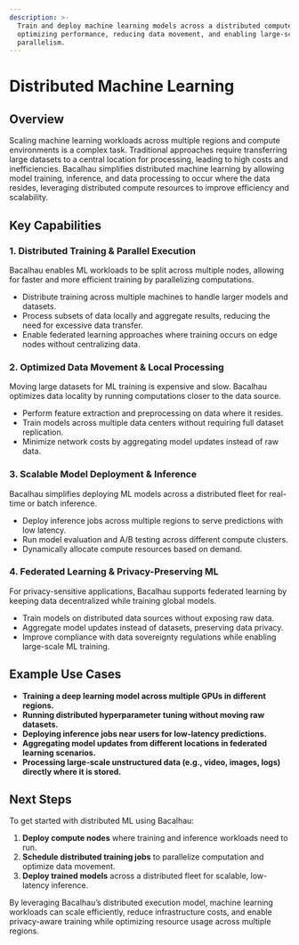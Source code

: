 ```yaml
---
description: >-
  Train and deploy machine learning models across a distributed compute fleet,
  optimizing performance, reducing data movement, and enabling large-scale
  parallelism.
---
```


# Distributed Machine Learning

## Overview

Scaling machine learning workloads across multiple regions and compute environments is a complex task. Traditional approaches require transferring large datasets to a central location for processing, leading to high costs and inefficiencies. Bacalhau simplifies distributed machine learning by allowing model training, inference, and data processing to occur where the data resides, leveraging distributed compute resources to improve efficiency and scalability.

## Key Capabilities

### 1. Distributed Training & Parallel Execution

Bacalhau enables ML workloads to be split across multiple nodes, allowing for faster and more efficient training by parallelizing computations.

- Distribute training across multiple machines to handle larger models and datasets.
- Process subsets of data locally and aggregate results, reducing the need for excessive data transfer.
- Enable federated learning approaches where training occurs on edge nodes without centralizing data.

### 2. Optimized Data Movement & Local Processing

Moving large datasets for ML training is expensive and slow. Bacalhau optimizes data locality by running computations closer to the data source.

- Perform feature extraction and preprocessing on data where it resides.
- Train models across multiple data centers without requiring full dataset replication.
- Minimize network costs by aggregating model updates instead of raw data.

### 3. Scalable Model Deployment & Inference

Bacalhau simplifies deploying ML models across a distributed fleet for real-time or batch inference.

- Deploy inference jobs across multiple regions to serve predictions with low latency.
- Run model evaluation and A/B testing across different compute clusters.
- Dynamically allocate compute resources based on demand.

### 4. Federated Learning & Privacy-Preserving ML

For privacy-sensitive applications, Bacalhau supports federated learning by keeping data decentralized while training global models.

- Train models on distributed data sources without exposing raw data.
- Aggregate model updates instead of datasets, preserving data privacy.
- Improve compliance with data sovereignty regulations while enabling large-scale ML training.

## Example Use Cases

- **Training a deep learning model across multiple GPUs in different regions.**
- **Running distributed hyperparameter tuning without moving raw datasets.**
- **Deploying inference jobs near users for low-latency predictions.**
- **Aggregating model updates from different locations in federated learning scenarios.**
- **Processing large-scale unstructured data (e.g., video, images, logs) directly where it is stored.**

## Next Steps

To get started with distributed ML using Bacalhau:

1. **Deploy compute nodes** where training and inference workloads need to run.
2. **Schedule distributed training jobs** to parallelize computation and optimize data movement.
3. **Deploy trained models** across a distributed fleet for scalable, low-latency inference.

By leveraging Bacalhau’s distributed execution model, machine learning workloads can scale efficiently, reduce infrastructure costs, and enable privacy-aware training while optimizing resource usage across multiple regions.
